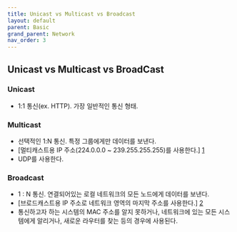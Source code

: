 ```yaml
---
title: Unicast vs Multicast vs Broadcast
layout: default
parent: Basic
grand_parent: Network
nav_order: 3
---
```


## Unicast vs Multicast vs BroadCast
### Unicast
- 1:1 통신(ex. HTTP). 가장 일반적인 통신 형태.

### Multicast
- 선택적인 1:N 통신. 특정 그룹에게만 데이터를 보낸다.
- [멀티캐스트용 IP 주소(224.0.0.0 ~ 239.255.255.255)를 사용한다.] [1]
- UDP를 사용한다.

### Broadcast
- 1 : N 통신. 연결되어있는 로컬 네트워크의 모든 노드에게 데이터를 보낸다.
- [브로드캐스트용 IP 주소로 네트워크 영역의 마지막 주소를 사용한다.] [2]
- 통신하고자 하는 시스템의 MAC 주소를 알지 못하거나, 네트워크에 있는 모든 시스템에게 알리거나, 새로운 라우터를 찾는 등의 경우에 사용된다.

[1]: https://blog.naver.com/wnrjsxo/221250742423
[2]: https://hasensprung.tistory.com/11